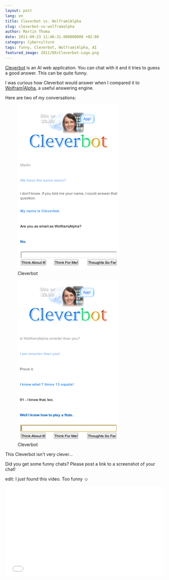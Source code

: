 ```yaml
---
layout: post
lang: en
title: Cleverbot vs. Wolfram|Alpha
slug: cleverbot-vs-wolframalpha
author: Martin Thoma
date: 2011-09-23 11:46:31.000000000 +02:00
category: Cyberculture
tags: funny, Cleverbot, Wolfram|Alpha, AI
featured_image: 2011/09/Cleverbot-Logo.png
---
```

<a href="http://cleverbot.com/" title="Cleverbot">Cleverbot</a> is an AI web application. You can chat with it and it tries to guess a good answer. This can be quite funny.

I was curious how Cleverbot would answer when I compared it to <a href="http://www.wolframalpha.com/" title="answer engine">Wolfram|Alpha</a>, a useful answering engine.

Here are two of my conversations:

<figure class="aligncenter">
            <a href="../images/2011/09/Cleverbot.png"><img src="../images/2011/09/Cleverbot.png" alt="Cleverbot" style="max-width:324px;"/></a>
            <figcaption class="text-center">Cleverbot</figcaption>
        </figure>

<figure class="aligncenter">
            <a href="../images/2011/09/Cleverbot-2.png"><img src="../images/2011/09/Cleverbot-2.png" alt="Cleverbot" style="max-width:323px;"/></a>
            <figcaption class="text-center">Cleverbot</figcaption>
        </figure>

This Cleverbot isn't very clever...

Did you get some funny chats? Please post a link to a screenshot of your chat!

edit: I just found this video. Too funny ☺

<iframe width="512" height="288" src="//www.youtube-nocookie.com/embed/WnzlbyTZsQY" frameborder="0" allowfullscreen></iframe>
